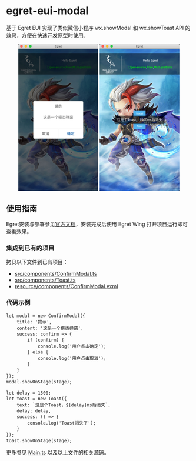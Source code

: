 # egret-eui-modal

基于 Egret EUI 实现了类似微信小程序 wx.showModal 和 wx.showToast API 的效果，方便在快速开发原型时使用。

<div align="center">
	<img src="https://raw.githubusercontent.com/idealx/egret-eui-modal/master/src/images/modal.jpg" height="400px" > <img src="https://raw.githubusercontent.com/idealx/egret-eui-modal/master/src/images/toast.jpg" height="400px" >
</div>

## 使用指南

Egret安装与部署参见[官方文档](http://developer.egret.com/cn/github/egret-docs/Engine2D/projectConfig/installation/index.html)，安装完成后使用 Egret Wing 打开项目运行即可查看效果。

### 集成到已有的项目

拷贝以下文件到已有项目：
* [src/components/ConfirmModal.ts](https://github.com/idealx/egret-eui-modal/blob/master/src/components/ConfirmModal.ts)
* [src/components/Toast.ts](https://github.com/idealx/egret-eui-modal/blob/master/src/components/Toast.ts)
* [resource/components/ConfirmModal.exml](https://github.com/idealx/egret-eui-modal/blob/master/resource/components/ConfirmModal.exml)

### 代码示例

```
let modal = new ConfirmModal({
    title: '提示',
    content: '这是一个模态弹窗',
    success: confirm => {
        if (confirm) {
            console.log('用户点击确定');
        } else {
            console.log('用户点击取消');
        }
    }
});
modal.showOnStage(stage);
```

```
let delay = 1500;
let toast = new Toast({
    text: `这是个Toast，${delay}ms后消失`,
    delay: delay,
    success: () => {
        console.log('Toast消失了');
    }
});
toast.showOnStage(stage);
```

更多参见 [Main.ts](https://github.com/idealx/egret-eui-modal/blob/master/src/Main.ts) 以及以上文件的相关源码。
